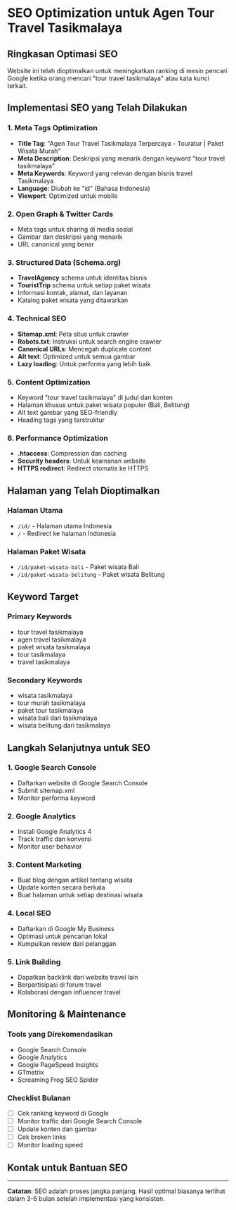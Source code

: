 # SEO Optimization untuk Agen Tour Travel Tasikmalaya

## Ringkasan Optimasi SEO

Website ini telah dioptimalkan untuk meningkatkan ranking di mesin pencari Google ketika orang mencari "tour travel tasikmalaya" atau kata kunci terkait.

## Implementasi SEO yang Telah Dilakukan

### 1. Meta Tags Optimization

- **Title Tag**: "Agen Tour Travel Tasikmalaya Terpercaya - Touratur | Paket Wisata Murah"
- **Meta Description**: Deskripsi yang menarik dengan keyword "tour travel tasikmalaya"
- **Meta Keywords**: Keyword yang relevan dengan bisnis travel Tasikmalaya
- **Language**: Diubah ke "id" (Bahasa Indonesia)
- **Viewport**: Optimized untuk mobile

### 2. Open Graph & Twitter Cards

- Meta tags untuk sharing di media sosial
- Gambar dan deskripsi yang menarik
- URL canonical yang benar

### 3. Structured Data (Schema.org)

- **TravelAgency** schema untuk identitas bisnis
- **TouristTrip** schema untuk setiap paket wisata
- Informasi kontak, alamat, dan layanan
- Katalog paket wisata yang ditawarkan

### 4. Technical SEO

- **Sitemap.xml**: Peta situs untuk crawler
- **Robots.txt**: Instruksi untuk search engine crawler
- **Canonical URLs**: Mencegah duplicate content
- **Alt text**: Optimized untuk semua gambar
- **Lazy loading**: Untuk performa yang lebih baik

### 5. Content Optimization

- Keyword "tour travel tasikmalaya" di judul dan konten
- Halaman khusus untuk paket wisata populer (Bali, Belitung)
- Alt text gambar yang SEO-friendly
- Heading tags yang terstruktur

### 6. Performance Optimization

- **.htaccess**: Compression dan caching
- **Security headers**: Untuk keamanan website
- **HTTPS redirect**: Redirect otomatis ke HTTPS

## Halaman yang Telah Dioptimalkan

### Halaman Utama

- `/id/` - Halaman utama Indonesia
- `/` - Redirect ke halaman Indonesia

### Halaman Paket Wisata

- `/id/paket-wisata-bali` - Paket wisata Bali
- `/id/paket-wisata-belitung` - Paket wisata Belitung

## Keyword Target

### Primary Keywords

- tour travel tasikmalaya
- agen travel tasikmalaya
- paket wisata tasikmalaya
- tour tasikmalaya
- travel tasikmalaya

### Secondary Keywords

- wisata tasikmalaya
- tour murah tasikmalaya
- paket tour tasikmalaya
- wisata bali dari tasikmalaya
- wisata belitung dari tasikmalaya

## Langkah Selanjutnya untuk SEO

### 1. Google Search Console

- Daftarkan website di Google Search Console
- Submit sitemap.xml
- Monitor performa keyword

### 2. Google Analytics

- Install Google Analytics 4
- Track traffic dan konversi
- Monitor user behavior

### 3. Content Marketing

- Buat blog dengan artikel tentang wisata
- Update konten secara berkala
- Buat halaman untuk setiap destinasi wisata

### 4. Local SEO

- Daftarkan di Google My Business
- Optimasi untuk pencarian lokal
- Kumpulkan review dari pelanggan

### 5. Link Building

- Dapatkan backlink dari website travel lain
- Berpartisipasi di forum travel
- Kolaborasi dengan influencer travel

## Monitoring & Maintenance

### Tools yang Direkomendasikan

- Google Search Console
- Google Analytics
- Google PageSpeed Insights
- GTmetrix
- Screaming Frog SEO Spider

### Checklist Bulanan

- [ ] Cek ranking keyword di Google
- [ ] Monitor traffic dari Google Search Console
- [ ] Update konten dan gambar
- [ ] Cek broken links
- [ ] Monitor loading speed

## Kontak untuk Bantuan SEO

---

**Catatan**: SEO adalah proses jangka panjang. Hasil optimal biasanya terlihat dalam 3-6 bulan setelah implementasi yang konsisten.
